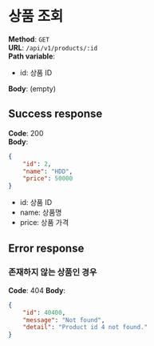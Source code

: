 # 상품 조회

**Method**: ```GET```  
**URL**: ```/api/v1/products/:id```  
**Path variable**:

* id: 상품 ID

**Body**: (empty)  

## Success response

**Code**: 200  
**Body**: 

```json
{
    "id": 2,
    "name": "HDD",
    "price": 50000
}
```

* id: 상품 ID
* name: 상품명
* price: 상품 가격

## Error response

### 존재하지 않는 상품인 경우

**Code**: 404
**Body**:

```json
{
    "id": 40400,
    "message": "Not found",
    "detail": "Product id 4 not found."
}
```